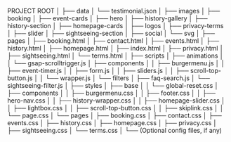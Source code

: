 PROJECT ROOT
│
├── data
│   └── testimonial.json
│
├── images
│   ├── booking
│   ├── event-cards
│   ├── hero
│   ├── history-gallery
│   ├── history-section
│   ├── homepage-cards
│   ├── logos
│   ├── privacy-terms
│   ├── slider
│   ├── sightseeing-section
│   ├── social
│   └── svg
│
├── pages
│   ├── booking.html
│   ├── contact.html
│   ├── events.html
│   ├── history.html
│   ├── homepage.html
│   ├── index.html
│   ├── privacy.html
│   ├── sightseeing.html
│   └── terms.html
│
├── scripts
│   ├── animations
│   │   └── gsap-scrolltrigger.js
│   ├── components
│   │   ├── burgermenu.js
│   │   ├── event-timer.js
│   │   ├── form.js
│   │   ├── sliders.js
│   │   ├── scroll-top-button.js
│   │   └── wrapper.js
│   └── filters
│       ├── faq-search.js
│       └── sightseeing-filter.js
│
├── styles
│   ├── base
│   │   └── global-reset.css
│   ├── components
│   │   ├── burgermenu.css
│   │   ├── footer.css
│   │   ├── hero-nav.css
│   │   ├── history-wrapper.css
│   │   ├── homepage-slider.css
│   │   ├── lightbox.css
│   │   ├── scroll-top-button.css
│   │   ├── skiplink.css
│   │   └── page.css
│   └── pages
│       ├── booking.css
│       ├── contact.css
│       ├── events.css
│       ├── history.css
│       ├── homepage.css
│       ├── privacy.css
│       ├── sightseeing.css
│       └── terms.css
│
└── (Optional config files, if any)
